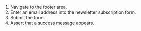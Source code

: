 1. Navigate to the footer area.
2. Enter an email address into the newsletter subscription form.
3. Submit the form.
4. Assert that a success message appears.